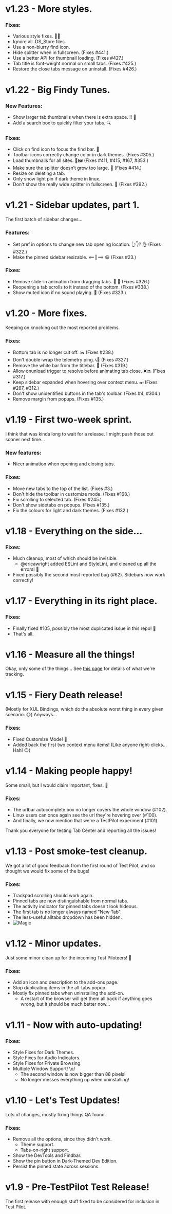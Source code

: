 # v1.23 - More styles.

### Fixes:

* Various style fixes. 💅🏻
* Ignore all .DS_Store files.
* Use a non-blurry find icon.
* Hide splitter when in fullscreen.  (Fixes #441.)
* Use a better API for thumbnail loading.  (Fixes #427.)
* Tab title is font-weight normal on small tabs.  (Fixes #425.)
* Restore the close tabs message on uninstall.  (Fixes #426.)

# v1.22 - Big Findy Tunes.

### New Features:

* Show larger tab thumbnails when there is extra space.  ‼️ 💯
* Add a search box to quickly filter your tabs. 🔍

### Fixes:

* Click on find icon to focus the find bar. 🌁
* Toolbar icons correctly change color in dark themes.  (Fixes #305.)
* Load thumbnails for all sites. 💅🖼  (Fixes #411, #415, #167, #353.)
* Make sure the splitter doesn’t grow too large.  🐞  (Fixes #414.)
* Resize on deleting a tab.
* Only show light pin if dark theme in linux.
* Don't show the really wide splitter in fullscreen.  👀  (Fixes #392.)

# v1.21 - Sidebar updates, part 1.

The first batch of sidebar changes…

### Features:

* Set pref in options to change new tab opening location. 👆👇‽ 👌 (Fixes #322.)
* Make the pinned sidebar resizable. ⟸║⟹ 😃 (Fixes #23.)

### Fixes:

* Remove slide-in animation from dragging tabs. 🐉 📑  (Fixes #326.)
* Reopening a tab scrolls to it instead of the bottom.  (Fixes #338.)
* Show muted icon if no sound playing. 🙊  (Fixes #323.)

# v1.20 - More fixes.

Keeping on knocking out the most reported problems.

### Fixes:

* Bottom tab is no longer cut off. ✂️  (Fixes #238.)
* Don't double-wrap the telemetry ping. 📞🏡  (Fixes #327.)
* Remove the white bar from the titlebar. 📶  (Fixes #319.)
* Allow onunload trigger to resolve before animating tab close.  ❌🔜  (Fixes #317.)
* Keep sidebar expanded when hovering over context menu.  ⏭  (Fixes #287, #312.)
* Don't show unidentified buttons in the tab's toolbar.  (Fixes #4, #304.)
* Remove margin from popups.  (Fixes #135.)


# v1.19 - First two-week sprint.

I think that was kinda long to wait for a release. I might push those out sooner next time…

### New features:

* Nicer animation when opening and closing tabs.

### Fixes:

* Move new tabs to the top of the list. (Fixes #3.)
* Don't hide the toolbar in customize mode. (Fixes #168.)
* Fix scrolling to selected tab. (Fixes #245.)
* Don't show sidetabs on popups. (Fixes #135.)
* Fix the colours for light and dark themes. (Fixes #132.)


# v1.18 - Everything on the side…

### Fixes:

* Much cleanup, most of which should be invisible.
  * @ericawright added ESLint and StyleLint, and cleaned up all the errors! 💯
* Fixed possibly the second most reported bug (#62). Sidebars now work correctly!


# v1.17 - Everything in its right place.

### Fixes:

* Finally fixed #105, possibly the most duplicated issue in this repo! 🎉
* That's all.


# v1.16 - Measure all the things!

Okay, only some of the things…
See [this page](https://github.com/bwinton/VerticalTabs/blob/master/docs/metrics.md) for details of what we're tracking.


# v1.15 - Fiery Death release!

(Mostly for XUL Bindings, which do the absolute worst thing in every given scenario.  😠)
Anyways…

### Fixes:

* Fixed Customize Mode!  🎉
* Added back the first two context menu items!  (Like anyone right-clicks…  Hah!  😉)


# v1.14 - Making people happy!

Some small, but I would claim important, fixes.  🙂

### Fixes:

* The urlbar autocomplete box no longer covers the whole window (#102).
* Linux users can once again see the url they're hovering over (#100).
* And finally, we now mention that we're a TestPilot experiment (#101).

Thank you everyone for testing Tab Center and reporting all the issues!


# v1.13 - Post smoke-test cleanup.

We got a lot of good feedback from the first round of Test Pilot, and so thought we would fix some of the bugs!

### Fixes:

* Trackpad scrolling should work again.
* Pinned tabs are now distinguishable from normal tabs.
* The activity indicator for pinned tabs doesn't look hideous.
* The first tab is no longer always named "New Tab".
* The less-useful alltabs dropdown has been hidden.
* ![Magic](http://img.pandawhale.com/26648-Doug-Henning-Magic-gif-szhM.gif)


# v1.12 - Minor updates.

Just some minor clean up for the incoming Test Piloteers!  🚀

### Fixes:

* Add an icon and description to the add-ons page.
* Stop duplicating items in the all-tabs popup.
* Mostly fix pinned tabs when uninstalling the add-on.
  * A restart of the browser will get them all back if anything goes wrong, but it should be much better now…


# v1.11 - Now with auto-updating!

### Fixes:

* Style Fixes for Dark Themes.
* Style Fixes for Audio Indicators.
* Style Fixes for Private Browsing.
* Multiple Window Support!  \o/
  * The second window is now bigger than 88 pixels!
  * No longer messes everything up when uninstalling!


# v1.10 - Let's Test Updates!

Lots of changes, mostly fixing things QA found.

### Fixes:

* Remove all the options, since they didn't work.
  * Theme support.
  * Tabs-on-right support.
* Show the DevTools and Findbar.
* Show the pin button in Dark-Themed Dev Edition.
* Persist the pinned state across sessions.


# v1.9 - Pre-TestPilot Test Release!

The first release with enough stuff fixed to be considered for inclusion in Test Pilot.
